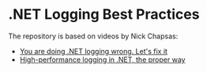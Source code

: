 # .NET Logging Best Practices

The repository is based on videos by Nick Chapsas:

- [You are doing .NET logging wrong. Let's fix it](https://www.youtube.com/watch?v=bnVfrd3lRv8)
- [High-performance logging in .NET, the proper way](https://www.youtube.com/watch?v=a26zu-pyEyg)